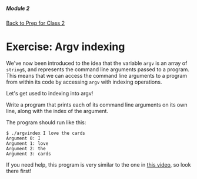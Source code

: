 ##### Module 2
[Back to Prep for Class 2](../../class2-prep)
# Exercise: Argv indexing

We've now been introduced to the idea that the variable `argv` is an array of `string`s, and represents the command line arguments passed to a program.
This means that we can access the command line arguments to a program from within its code by accessing `argv` with indexing operations.

Let's get used to indexing into argv!

Write a program that prints each of its command line arguments on its own line, along with the index of the argument.

The program should run like this:
```
$ ./argvindex I love the cards
Argument 0: I
Argument 1: love
Argument 2: the
Argument 3: cards
```

If you need help, this program is very similar to the one in [this video](https://www.youtube.com/watch?v=Ja8YoR-u9TA&index=3&list=PLhQjrBD2T380sc-fXwl1sviA-twxFduVU), so look there first!
